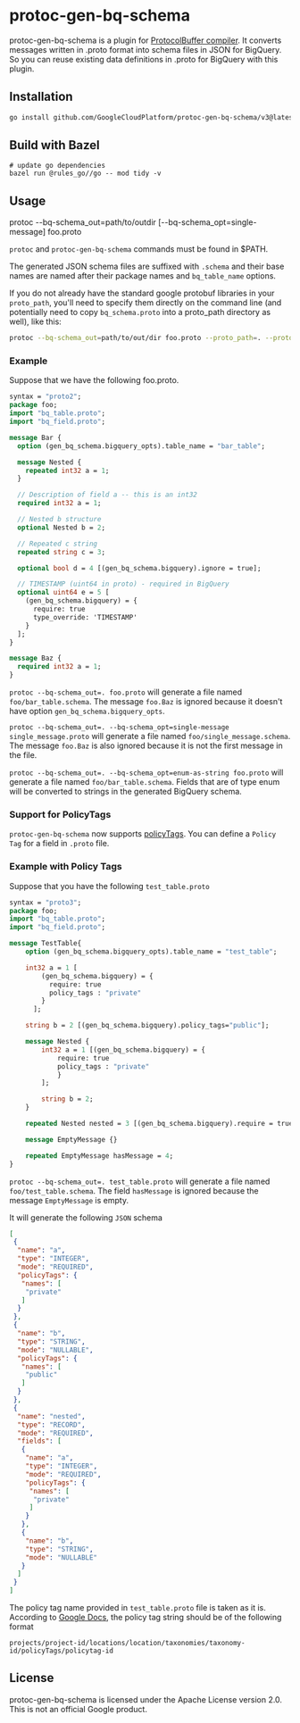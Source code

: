 # protoc-gen-bq-schema


protoc-gen-bq-schema is a plugin for [ProtocolBuffer compiler](https://github.com/google/protobuf).
It converts messages written in .proto format into schema files in JSON for BigQuery.
So you can reuse existing data definitions in .proto for BigQuery with this plugin.

## Installation

```sh
go install github.com/GoogleCloudPlatform/protoc-gen-bq-schema/v3@latest
```

## Build with Bazel

```shell
# update go dependencies
bazel run @rules_go//go -- mod tidy -v
```



## Usage
 protoc --bq-schema\_out=path/to/outdir \[--bq-schema_opt=single-message\] foo.proto

`protoc` and `protoc-gen-bq-schema` commands must be found in $PATH.

The generated JSON schema files are suffixed with `.schema` and their base names are named
after their package names and `bq_table_name` options.

If you do not already have the standard google protobuf libraries in your `proto_path`, you'll need to specify them directly on the command line (and potentially need to copy `bq_schema.proto` into a proto_path directory as well), like this:

```sh
protoc --bq-schema_out=path/to/out/dir foo.proto --proto_path=. --proto_path=<path_to_google_proto_folder>/src
```

### Example
Suppose that we have the following foo.proto.

```protobuf
syntax = "proto2";
package foo;
import "bq_table.proto";
import "bq_field.proto";

message Bar {
  option (gen_bq_schema.bigquery_opts).table_name = "bar_table";

  message Nested {
    repeated int32 a = 1;
  }

  // Description of field a -- this is an int32
  required int32 a = 1;

  // Nested b structure
  optional Nested b = 2;

  // Repeated c string
  repeated string c = 3;

  optional bool d = 4 [(gen_bq_schema.bigquery).ignore = true];

  // TIMESTAMP (uint64 in proto) - required in BigQuery
  optional uint64 e = 5 [
    (gen_bq_schema.bigquery) = {
      require: true
      type_override: 'TIMESTAMP'
    }
  ];
}

message Baz {
  required int32 a = 1;
}
```

`protoc --bq-schema_out=. foo.proto` will generate a file named `foo/bar_table.schema`.
The message `foo.Baz` is ignored because it doesn't have option `gen_bq_schema.bigquery_opts`.

`protoc --bq-schema_out=. --bq-schema_opt=single-message single_message.proto` will generate a file named `foo/single_message.schema`.
The message `foo.Baz` is also ignored because it is not the first message in the file.

`protoc --bq-schema_out=. --bq-schema_opt=enum-as-string foo.proto` will generate a file named `foo/bar_table.schema`.
Fields that are of type enum will be converted to strings in the generated BigQuery schema.

### Support for PolicyTags
`protoc-gen-bq-schema` now supports [policyTags](https://cloud.google.com/bigquery/docs/column-level-security-intro).
You can define a `Policy Tag` for a field in `.proto` file.

### Example with Policy Tags
Suppose that you have the following `test_table.proto`
```protobuf
syntax = "proto3";
package foo;
import "bq_table.proto";
import "bq_field.proto";

message TestTable{
    option (gen_bq_schema.bigquery_opts).table_name = "test_table";

    int32 a = 1 [
        (gen_bq_schema.bigquery) = {
          require: true
          policy_tags : "private"
        }
      ];

    string b = 2 [(gen_bq_schema.bigquery).policy_tags="public"];

    message Nested {
        int32 a = 1 [(gen_bq_schema.bigquery) = {
            require: true
            policy_tags : "private"
            }
        ];

        string b = 2;
    }

    repeated Nested nested = 3 [(gen_bq_schema.bigquery).require = true];

    message EmptyMessage {}

    repeated EmptyMessage hasMessage = 4;
}
```
`protoc --bq-schema_out=. test_table.proto` will generate a file named `foo/test_table.schema`.
The field `hasMessage` is ignored because the message `EmptyMessage` is empty.

It will generate the following `JSON` schema
```json
[
 {
  "name": "a",
  "type": "INTEGER",
  "mode": "REQUIRED",
  "policyTags": {
   "names": [
    "private"
   ]
  }
 },
 {
  "name": "b",
  "type": "STRING",
  "mode": "NULLABLE",
  "policyTags": {
   "names": [
    "public"
   ]
  }
 },
 {
  "name": "nested",
  "type": "RECORD",
  "mode": "REQUIRED",
  "fields": [
   {
    "name": "a",
    "type": "INTEGER",
    "mode": "REQUIRED",
    "policyTags": {
     "names": [
      "private"
     ]
    }
   },
   {
    "name": "b",
    "type": "STRING",
    "mode": "NULLABLE"
   }
  ]
 }
]
```

The policy tag name provided in `test_table.proto` file is taken as it is. According to [Google Docs](https://cloud.google.com/bigquery/docs/column-level-security-intro),
the policy tag string should be of the following format

`projects/project-id/locations/location/taxonomies/taxonomy-id/policyTags/policytag-id`


## License

protoc-gen-bq-schema is licensed under the Apache License version 2.0.
This is not an official Google product.
